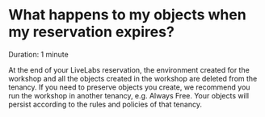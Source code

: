# What happens to my objects when my reservation expires?

Duration: 1 minute

At the end of your LiveLabs reservation, the environment created for the workshop and all the objects created in the workshop are deleted from the tenancy. If you need to preserve objects you create, we recommend you run the workshop in another tenancy, e.g. Always Free. Your objects will persist according to the rules and policies of that tenancy.
